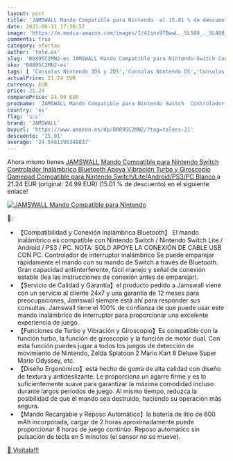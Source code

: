 ```yaml
---
layout: post
title: 'JAMSWALL Mando Compatible para Nintendo  al 15.01 % de descuento'
date: 2021-06-11 17:30:57
image: 'https://m.media-amazon.com/images/I/41snx9TBwwL._SL500_._SL400_.jpg'
comments: true
category: ofertas
author: 'tole.es'
slug: 'B0895C2MN2-es JAMSWALL Mando Compatible para Nintendo Switch Controlador...'
sku: 'B0895C2MN2-es'
tags: [ 'Consolas Nintendo 3DS y 2DS','Consolas Nintendo DS','Consolas Nintendo Switch','Consolas PlayStation 3','Electrónica','Hardware y juegos para Nintendo 3DS y 2DS','Hardware y juegos para Nintendo DS','Hardware y juegos para Nintendo Switch','Hardware y juegos para PlayStation 3','Juegos y Accesorios para PC','Sistemas precursores y micro consolas','Videojuegos','jamswall','nintendo', ]
actualPrice: 21.24 EUR
currency: EUR
price: 21.24
comparePrice: 24.99 EUR
prodname: 'JAMSWALL Mando Compatible para Nintendo Switch  Controlador Inalámbrico Bluetooth Apoya Vibración  Turbo y Giroscopio  Gamepad Compatible para Nintendo Switch/Lite/Android/PS3/PC  Blanco '
country: 'es'
flag: '🇪🇸'
brand: 'JAMSWALL'
buyurl: 'https://www.amazon.es/dp/B0895C2MN2/?tag=tolees-21'
descuento: '15.01'
average: '24.5481395348837'
---
```


Ahora mismo tienes [JAMSWALL Mando Compatible para Nintendo Switch  Controlador Inalámbrico Bluetooth Apoya Vibración  Turbo y Giroscopio  Gamepad Compatible para Nintendo Switch/Lite/Android/PS3/PC  Blanco ](https://www.amazon.es/dp/B0895C2MN2/?tag=tolees-21) a 21.24 EUR (original: 24.99 EUR) (15.01 %  de descuento) en el siguiente enlace!

[![JAMSWALL Mando Compatible para Nintendo ](https://m.media-amazon.com/images/I/41snx9TBwwL._SL500_._SL400_.jpg)](https://www.amazon.es/dp/B0895C2MN2/?tag=tolees-21)

🔎:

- 【Compatibilidad y Conexión Inalámbrica Bluetooth】 El mando inalámbrico es compatible con Nintendo Switch / Nintendo Switch Lite / Android / PS3 / PC. NOTA: SOLO APOYE LA CONEXIÓN DE CABLE USB CON PC. Controlador de interruptor inalámbrico Se puede emparejar rápidamente el mando con su mando de Switch a través de Bluetooth. Gran capacidad antiinterferente, fácil manejo y señal de conexión estable (lea las instrucciones de conexión antes de emparejar).
- 【Servicio de Calidad y Garantía】el producto pedido a Jamswall viene con un servicio al cliente 24x7 y una garantía de 12 meses para preocupaciones, Jamswall siempre está ahí para responder sus consultas. Jamswall tiene el 100% de confianza de que puede usar este mando inalámbrico de interruptor para proporcionar una excelente experiencia de juego.
- 【Funciones de Turbo y Vibración y Giroscopio】Es compatible con la función turbo, la función de giroscopio y la función de motor dual. Con esta función puedes jugar a todos los juegos de detección de movimiento de Nintendo, Zelda Splatoon 2 Mario Kart 8 Deluxe Super Mario Odyssey, etc.
- 【Diseño Ergonómico】está hecho de goma de alta calidad con diseño de textura y antideslizante. Le proporciona un agarre firme y es lo suficientemente suave para garantizar la máxima comodidad incluso durante largos períodos de juego. Al mismo tiempo, reduzca la posibilidad de que el mando sea destruido, haciendo su operación más segura.
- 【Mando Recargable y Reposo Automático】la batería de litio de 600 mAh incorporada, cargar de 2 horas aproximadamente puede proporcionar 8 horas de juego continúo. Reposo automático sin pulsación de tecla en 5 minutos (el sensor no se mueve).

[🛒 Visítala!!!](https://www.amazon.es/dp/B0895C2MN2/?tag=tolees-21)

